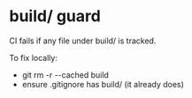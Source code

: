 # build/ guard

CI fails if any file under build/ is tracked.

To fix locally:
- git rm -r --cached build
- ensure .gitignore has build/ (it already does)
